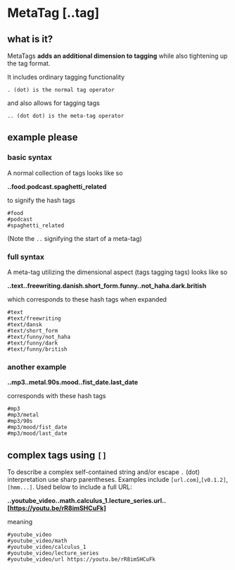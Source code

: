 
# MetaTag [..tag]

## what is it?

MetaTags **adds an additional dimension to tagging** while also tightening up the tag format.

It includes ordinary tagging functionality

    . (dot) is the normal tag operator

and also allows for tagging tags

    .. (dot dot) is the meta-tag operator

## example please


### basic syntax
A normal collection of tags looks like so

**..food.podcast.spaghetti_related**

to signify the hash tags

    #food
    #podcast
    #spaghetti_related

(Note the `..` signifying the start of a meta-tag)

### full syntax

A meta-tag utilizing the dimensional aspect (tags tagging tags) looks like so

**..text..freewriting.danish.short_form.funny..not_haha.dark.british**

which corresponds to these hash tags when expanded

    #text
    #text/freewriting
    #text/dansk
    #text/short_form
    #text/funny/not_haha
    #text/funny/dark
    #text/funny/british

### another example

**..mp3..metal.90s.mood..fist_date.last_date**

corresponds with these hash tags

    #mp3
    #mp3/metal
    #mp3/90s
    #mp3/mood/fist_date
    #mp3/mood/last_date

## complex tags using `[]`

To describe a complex self-contained string and/or escape `.` (dot) interpretation use sharp parentheses. Examples include `[url.com]`,`[v0.1.2]`,`[hmm...]`. Used below to include a full URL:

**..youtube_video..math.calculus_1.lecture_series.url..[https://youtu.be/rR8imSHCuFk]**

meaning

    #youtube_video
    #youtube_video/math
    #youtube_video/calculus_1
    #youtube_video/lecture_series
    #youtube_video/url https://youtu.be/rR8imSHCuFk





